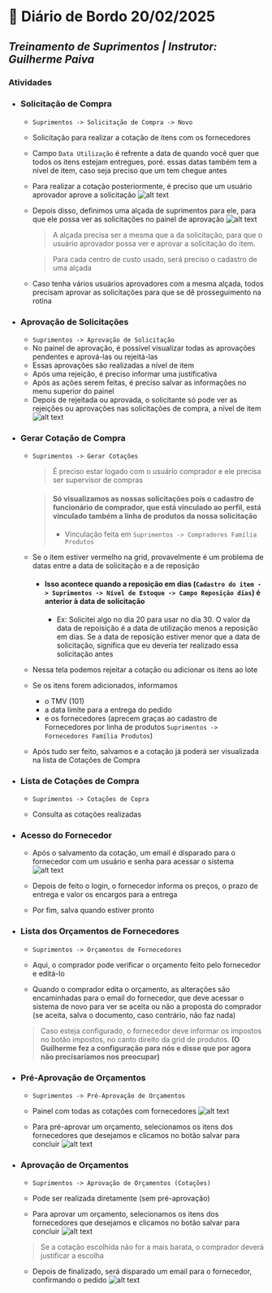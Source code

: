# 📌 **Diário de Bordo 20/02/2025**
## *Treinamento de Suprimentos | Instrutor: Guilherme Paiva*

### Atividades

- ### Solicitação de Compra
    - `Suprimentos -> Solicitação de Compra -> Novo`

    - Solicitação para realizar a cotação de itens com os fornecedores

    - Campo `Data Utilização` é refrente a data de quando você quer que todos os itens estejam entregues, poré. essas datas também tem a nível de item, caso seja preciso que um tem chegue antes

    - Para realizar a cotação posteriormente, é preciso que um usuário aprovador aprove a solicitação
        ![alt text](../imagens/Screenshot_32.png)
    
    - Depois disso, definimos uma alçada de suprimentos para ele, para que ele possa ver as solicitações no painel de aprovação
        ![alt text](../imagens/Screenshot_33.png)
        > A alçada precisa ser a mesma que a da solicitação, para que o usuário aprovador possa ver e aprovar a solicitação do item.
        
        > Para cada centro de custo usado, será preciso o cadastro de uma alçada

    - Caso tenha vários usuários aprovadores com a mesma alçada, todos precisam aprovar as solicitações para que se dê prosseguimento na rotina

- ### Aprovação de Solicitações
    - `Suprimentos -> Aprovação de Solicitação`
    - No painel de aprovação, é possível visualizar todas as aprovações pendentes e aprová-las ou rejeitá-las
    - Essas aprovações são realizadas a nível de item
    - Após uma rejeição, é preciso informar uma justificativa
    - Após as ações serem feitas, é preciso salvar as informações no menu superior do painel
    - Depois de rejeitada ou aprovada, o solicitante só pode ver as rejeições ou aprovações nas solicitações de compra, a nível de item
        ![alt text](../imagens/Screenshot_34.png)

- ### Gerar Cotação de Compra
    - `Suprimentos -> Gerar Cotações`
        > É preciso estar logado com o usuário comprador e ele precisa ser supervisor de compras

        > #### Só visualizamos as nossas solicitações pois o cadastro de funcionário de comprador, que está vinculado ao perfil, está vinculado também a linha de produtos da nossa solicitação
        > - Vinculação feita em `Suprimentos -> Compradores Família Produtos`
        
    - Se o item estiver vermelho na grid, provavelmente é um problema de datas entre a data de solicitação e a de reposição
        - #### Isso acontece quando a reposição em dias (`Cadastro do item -> Suprimentos -> Nível de Estoque -> Campo Reposição dias`) é anterior à data de solicitação
            - Ex: Solicitei algo no dia 20 para usar no dia 30. O valor da data de repoisição é a data de utilização menos a reposição em dias. Se a data de reposição estiver menor que a data de solicitação, significa que eu deveria ter realizado essa solicitação antes
    
    - Nessa tela podemos rejeitar a cotação ou adicionar os itens ao lote
    
    - Se os itens forem adicionados, informamos
        - o TMV (101)
        - a data limite para a entrega do pedido
        - e os fornecedores (aprecem graças ao cadastro de Fornecedores por linha de produtos `Suprimentos -> Fornecedores Família Produtos`)
    
    - Após tudo ser feito, salvamos e a cotação já poderá ser visualizada na lista de Cotações de Compra

- ### Lista de Cotações de Compra
    - `Suprimentos -> Cotações de Copra`
    
    - Consulta as cotações realizadas 

- ### Acesso do Fornecedor
    - Após o salvamento da cotação, um email é disparado para o fornecedor com um usuário e senha para acessar o sistema
        ![alt text](../imagens/Screenshot_35.png)
    
    - Depois de feito o login, o fornecedor informa os preços, o prazo de entrega e valor os encargos para a entrega
    - Por fim, salva quando estiver pronto

- ### Lista dos Orçamentos de Fornecedores
    - `Suprimentos -> Orçamentos de Fornecedores`
    
    - Aqui, o comprador pode verificar o orçamento feito pelo fornecedor e editá-lo
    
    - Quando o comprador edita o  orçamento, as alterações são encaminhadas para o email do fornecedor, que deve acessar o sistema de novo para ver se aceita ou não a proposta do comprador (se aceita, salva o documento, caso contrário, não faz nada)

    > Caso esteja configurado, o fornecedor deve informar os impostos no botão impostos, no canto direito da grid de produtos. **(O Guilherme fez a configuração para nós e disse que por agora não precisaríamos nos preocupar)**

- ### Pré-Aprovação de Orçamentos
    - `Suprimentos -> Pré-Aprovação de Orçamentos`

    - Painel com todas as cotações com fornecedores
        ![alt text](../imagens/Screenshot_36.png)

    - Para pré-aprovar um orçamento, selecionamos os itens dos fornecedores que desejamos e clicamos no botão salvar para concluir
        ![alt text](../imagens/Screenshot_37.png)

- ### Aprovação de Orçamentos
    - `Suprimentos -> Aprovação de Orçamentos (Cotações)`

    - Pode ser realizada diretamente (sem pré-aprovação)

    - Para aprovar um orçamento, selecionamos os itens dos fornecedores que desejamos e clicamos no botão salvar para concluir
        ![alt text](../imagens/Screenshot_38.png)

    > Se a cotação escolhida não for a mais barata, o comprador deverá justificar a escolha

    - Depois de finalizado, será disparado um email para o fornecedor, confirmando o pedido
        ![alt text](../imagens/Screenshot_39.png)
        